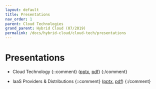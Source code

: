 ```yaml
---
layout: default
title: Presentations
nav_order: 1
parent: Cloud Technologies
grand_parent: Hybrid Cloud (07/2019)
permalink: /docs/hybrid-cloud/cloud-tech/presentations
---
```


# Presentations

 - Cloud Technology
   {::comment}
   ([pptx](assets/presentations/01-cloud-technology.pptx),
    [pdf](assets/presentations/01-cloud-technology.pdf))
   {:/comment}

 - IaaS Providers & Distributions
   {::comment}
   ([pptx](assets/presentations/02-cloud-service-providers.pptx),
    [pdf](assets/presentations/02cloud-service-providers.pdf))
   {:/comment}
